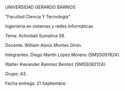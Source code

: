UNIVERSIDAD GERARDO BARRIOS

"Facultad Ciencia Y Tecnologia"

Ingenieria en sistemas y redes Informáticas

Tema:
Actividad Sumativa S8.

Docente: 
William Alexis Montes Girón.

Integrantes:
Diego Martín López Moreno (SMSS097824). 

Walter Alexander Ramirez Benitez (SMSS082124).

Grupo: A3.

Fecha entrega: 21 Septiembre.

